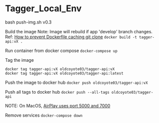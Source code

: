 # Tagger_Local_Env

bash push-img.sh v0.3


Build the image
Note: Image will rebuild if app 'develop' branch changes. Ref: [How to prevent Dockerfile caching git clone](https://stackoverflow.com/questions/36996046/how-to-prevent-dockerfile-caching-git-clone)
`docker build -t tagger-api:vX .`

Run container from docker compose
`docker-compose up`

Tag the image
```
docker tag tagger-api:vX oldcoyote03/tagger-api:vX
docker tag tagger-api:vX oldcoyote03/tagger-api:latest
```

Push the image to docker hub
`docker push oldcoyote03/tagger-api:vX`

Push all tags to docker hub
`docker push --all-tags oldcoyote03/tagger-api`

NOTE: On MacOS, [AirPlay uses port 5000 and 7000](https://developer.apple.com/forums/thread/682332)

Remove services
`docker-compose down`
